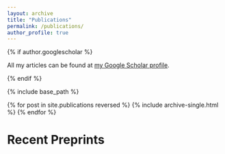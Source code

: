 ```yaml
---
layout: archive
title: "Publications"
permalink: /publications/
author_profile: true
---
```


{% if author.googlescholar %} 

All my articles can be found at [my Google Scholar profile](https://scholar.google.com/citations?user=lnT_GWEAAAAJ&hl=en).

{% endif %}

{% include base_path %}

{% for post in site.publications reversed %} {% include archive-single.html %} {% endfor %}


Recent Preprints
=====


